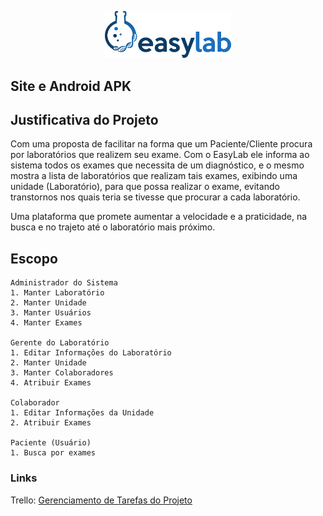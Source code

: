 <p align="center">
    <img src="./docs/Apoio ao Projeto/LogoEasyLab/logoAlternativa.png" width="40%" alt="Uma plataforma que promete modificar a forma de buscar laboratórios que realizam determinados exames">
</p>

## Site e Android APK

## Justificativa do Projeto

<p>Com uma proposta de facilitar na forma que um Paciente/Cliente procura por laboratórios que realizem seu exame. Com o EasyLab ele informa ao sistema todos os exames que necessita de um diagnóstico, e o mesmo mostra a lista de laboratórios que realizam tais exames, exibindo uma unidade (Laboratório), para que possa realizar o exame, evitando transtornos nos quais teria se tivesse que procurar a cada laboratório. <p>
<p>Uma plataforma que promete aumentar a velocidade e a praticidade, na busca e no trajeto até o laboratório mais próximo.<p>


## Escopo

```
Administrador do Sistema
1. Manter Laboratório
2. Manter Unidade 
3. Manter Usuários 
4. Manter Exames

Gerente do Laboratório
1. Editar Informações do Laboratório
2. Manter Unidade
3. Manter Colaboradores
4. Atribuir Exames

Colaborador
1. Editar Informações da Unidade
2. Atribuir Exames

Paciente (Usuário)
1. Busca por exames

```
### Links 
Trello: <a href="https://trello.com/b/jGC1Ce2w/easylab">Gerenciamento de Tarefas do Projeto</a>